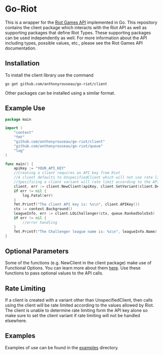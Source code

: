 # Go-Riot
This is a wrapper for the [Riot Games API](https://developer.riotgames.com/apis) implemented in Go.
This repository contains the client package which interacts with the Riot API as well as supporting packages that define Riot Types.
These supporting packages can be used independently as well.
For more information about the API including types, possible values, etc., please see the Riot Games API documentation.

## Installation

To install the client library use the command

`go get github.com/anthonyrouseau/go-riot/client`

Other packages can be installed using a similar format.

## Example Use

````Go
package main

import (
	"context"
	"fmt"
	"github.com/anthonyrouseau/go-riot/client"
	"github.com/anthonyrouseau/go-riot/queue"
	"log"
)

func main() {
	apiKey := "YOUR_API_KEY"
	//Creating a client requires an API key from Riot
	//A client defaults to UnspecifiedClient which will not use rate limiting
	//Specificing a client variant will rate limit according to the API Key type
	client, err := client.NewClient(apiKey, client.SetVariant(client.DevClient))
	if err != nil {
		log.Fatal(err)
	}
	fmt.Printf("The client API key is: %s\n", client.APIKey())
	ctx := context.Background()
	leagueInfo, err := client.LOLChallenger(ctx, queue.RankedSolo5x5)
	if err != nil {
		//error handling
	}
	fmt.Printf("The Challenger league name is: %s\n", leagueInfo.Name)
}
````

## Optional Parameters 

Some of the functions (e.g. NewClient in the client package) make use of Functional Options. You can learn more
about them [here](https://dave.cheney.net/2014/10/17/functional-options-for-friendly-apis). Use these functions to 
pass optional values to the API calls.

## Rate Limiting

If a client is created with a variant other than UnspecifiedClient, then calls using the client will be rate limited according
to the values allowed by Riot. The client is unable to determine rate limiting form the API key alone so make sure to set
the client variant if rate limiting will not be handled elsewhere.

## Examples
Examples of use can be found in the [examples](https://github.com/anthonyrouseau/go-riot/tree/master/examples) directory.
